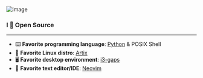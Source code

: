 
![image](./profile-image.png)

### I 💙 Open Source

---

 - ⌨️ **Favorite programming language**: [Python](https://python.org/) & POSIX Shell
 - 🐧 **Favorite Linux distro**: [Artix](https://artixlinux.org/)
 - 🖥️ **Favorite desktop environment**: [i3-gaps](https://github.com/Airblader/i3)
 - 📝 **Favorite text editor/IDE**: [Neovim](https://neovim.io/)
